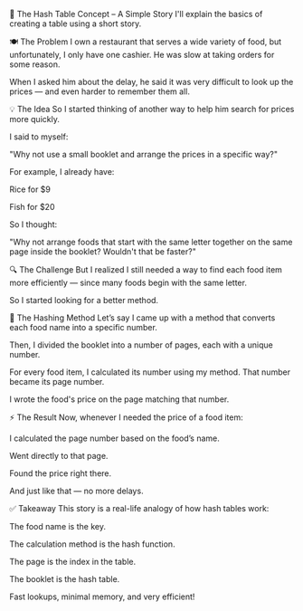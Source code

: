 📘 The Hash Table Concept – A Simple Story
I'll explain the basics of creating a table using a short story.

🍽️ The Problem
I own a restaurant that serves a wide variety of food, but unfortunately, I only have one cashier.
He was slow at taking orders for some reason.

When I asked him about the delay, he said it was very difficult to look up the prices — and even harder to remember them all.

💡 The Idea
So I started thinking of another way to help him search for prices more quickly.

I said to myself:

"Why not use a small booklet and arrange the prices in a specific way?"

For example, I already have:

Rice for $9

Fish for $20

So I thought:

"Why not arrange foods that start with the same letter together on the same page inside the booklet? Wouldn't that be faster?"

🔍 The Challenge
But I realized I still needed a way to find each food item more efficiently — since many foods begin with the same letter.

So I started looking for a better method.

🧠 The Hashing Method
Let’s say I came up with a method that converts each food name into a specific number.

Then, I divided the booklet into a number of pages, each with a unique number.

For every food item, I calculated its number using my method.
That number became its page number.

I wrote the food's price on the page matching that number.

⚡ The Result
Now, whenever I needed the price of a food item:

I calculated the page number based on the food’s name.

Went directly to that page.

Found the price right there.

And just like that — no more delays.

✅ Takeaway
This story is a real-life analogy of how hash tables work:

The food name is the key.

The calculation method is the hash function.

The page is the index in the table.

The booklet is the hash table.

Fast lookups, minimal memory, and very efficient!
